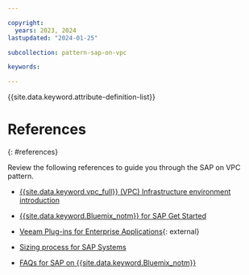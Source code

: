 ```yaml
---

copyright:
  years: 2023, 2024
lastupdated: "2024-01-25"

subcollection: pattern-sap-on-vpc

keywords:

---
```


{{site.data.keyword.attribute-definition-list}}

# References
{: #references}

Review the following references to guide you through the SAP on VPC pattern.

* [{{site.data.keyword.vpc_full}} (VPC) Infrastructure environment introduction](https://cloud.ibm.com/docs/sap?topic=sap-vpc-env-introduction)

* [{{site.data.keyword.Bluemix_notm}} for SAP Get Started](https://cloud.ibm.com/docs/sap?topic=sap-get-started)

* [Veeam Plug-ins for Enterprise Applications](https://helpcenter.veeam.com/docs/backup/plugins/overview.html?ver=120){: external}

* [Sizing process for SAP Systems](https://cloud.ibm.com/docs/sap?topic=sap-sizing&interface=ui)

* [FAQs for SAP on {{site.data.keyword.Bluemix_notm}}](https://cloud.ibm.com/docs/sap?topic=sap-faq-ibm-cloud-for-sap)
